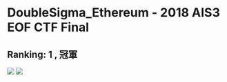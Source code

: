 # DoubleSigma_Ethereum - 2018 AIS3 EOF CTF Final
## Ranking: 1 , 冠軍
![](https://github.com/ssspeedgit00/CTF/blob/master/2018/eof_final/a.jpg)
![](https://github.com/ssspeedgit00/CTF/blob/master/2018/eof_final/b.jpg)